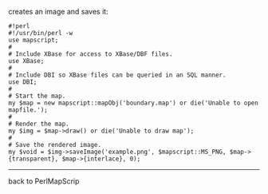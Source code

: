 creates an image and saves it:                                                                           

```                                                                                                      
#!perl                                                                                                   
#!/usr/bin/perl -w                                                                                       
use mapscript;                                                                                           
#                                                                                                        
# Include XBase for access to XBase/DBF files.                                                           
use XBase;                                                                                               
#                                                                                                        
# Include DBI so XBase files can be queried in an SQL manner.                                            
use DBI;                                                                                                 
#                                                                                                        
# Start the map.                                                                                         
my $map = new mapscript::mapObj('boundary.map') or die('Unable to open mapfile.');                       
#                                                                                                        
# Render the map.                                                                                        
my $img = $map->draw() or die('Unable to draw map');                                                     
#                                                                                                        
# Save the rendered image.                                                                               
my $void = $img->saveImage('example.png', $mapscript::MS_PNG, $map->{transparent}, $map->{interlace}, 0);
```                                                                                                      
----                                                                                                     
back to PerlMapScrip
